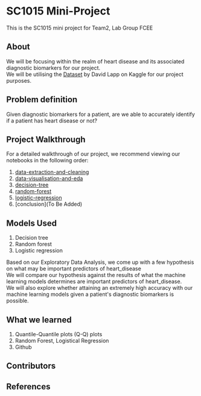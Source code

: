 # SC1015 Mini-Project
This is the SC1015 mini project for Team2, Lab Group FCEE

## About
We will be focusing within the realm of heart disease and its associated diagnostic biomarkers for our project.\
We will be utilising the [Dataset](https://www.kaggle.com/datasets/johnsmith88/heart-disease-dataset) by David Lapp on Kaggle for our project purposes.

## Problem definition
Given diagnostic biomarkers for a patient, are we able to accurately identify if a patient has heart disease or not?

## Project Walkthrough
For a detailed walkthrough of our project, we recommend viewing our notebooks in the following order:
1. [data-extraction-and-cleaning](https://github.com/brandonleehs/SC1015-proj/blob/cvd/data-extraction-and-cleaning.ipynb)
2. [data-visualisation-and-eda](https://github.com/brandonleehs/SC1015-proj/blob/cvd/data-visualisation-and-eda.ipynb)
3. [decision-tree](https://github.com/brandonleehs/SC1015-proj/blob/cvd/decision-tree.ipynb)
4. [random-forest](https://github.com/brandonleehs/SC1015-proj/blob/cvd/random-forest.ipynb)
5. [logistic-regression](https://github.com/brandonleehs/SC1015-proj/blob/cvd/logistic-regression.ipynb)
6. [conclusion](To Be Added)

## Models Used
1. Decision tree
2. Random forest
3. Logistic regression

Based on our Exploratory Data Analysis, we come up with a few hypothesis on what may be important predictors of heart_disease\
We will compare our hypothesis against the results of what the machine learning models determines are important predictors of heart_disease.\
We will also explore whether attaining an extremely high accuracy with our machine learning models given a patient's diagnostic biomarkers is possible.

## What we learned
1. Quantile-Quantile plots (Q-Q) plots
2. Random Forest, Logistical Regression
3. Github

## Contributors

## References

